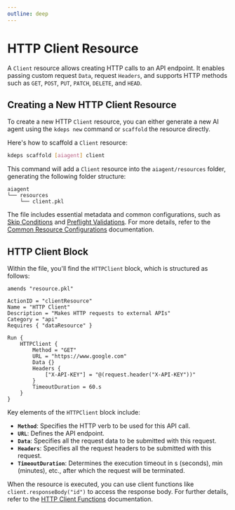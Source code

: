 ```yaml
---
outline: deep
---
```


# HTTP Client Resource

A `Client` resource allows creating HTTP calls to an API endpoint. It enables passing custom request `Data`, request
`Headers`, and supports HTTP methods such as `GET`, `POST`, `PUT`, `PATCH`, `DELETE`, and `HEAD`.

## Creating a New HTTP Client Resource

To create a new HTTP `Client` resource, you can either generate a new AI agent using the `kdeps new` command or
`scaffold` the resource directly.

Here's how to scaffold a `Client` resource:

```bash
kdeps scaffold [aiagent] client
```

This command will add a `Client` resource into the `aiagent/resources` folder, generating the following folder
structure:

```text
aiagent
└── resources
    └── client.pkl
```

The file includes essential metadata and common configurations, such as [Skip Conditions](../workflow-control/skip.md) and
[Preflight Validations](../workflow-control/validations.md). For more details, refer to the [Common Resource
Configurations](../resources.md#common-resource-configurations) documentation.

## HTTP Client Block

Within the file, you'll find the `HTTPClient` block, which is structured as follows:

```apl
amends "resource.pkl"

ActionID = "clientResource"
Name = "HTTP Client"
Description = "Makes HTTP requests to external APIs"
Category = "api"
Requires { "dataResource" }

Run {
    HTTPClient {
        Method = "GET"
        URL = "https://www.google.com"
        Data {}
        Headers {
            ["X-API-KEY"] = "@(request.header("X-API-KEY"))"
        }
        TimeoutDuration = 60.s
    }
}
```

Key elements of the `HTTPClient` block include:

- **`Method`**: Specifies the HTTP verb to be used for this API call.
- **`URL`**: Defines the API endpoint.
- **`Data`**: Specifies all the request data to be submitted with this request.
- **`Headers`**: Specifies all the request headers to be submitted with this request.
- **`TimeoutDuration`**: Determines the execution timeout in s (seconds), min (minutes), etc., after which the request will be terminated.

When the resource is executed, you can use client functions like `client.responseBody("id")` to access the response
body. For further details, refer to the [HTTP Client
Functions](../functions-utilities/functions.md#http-client-resource-functions) documentation.
